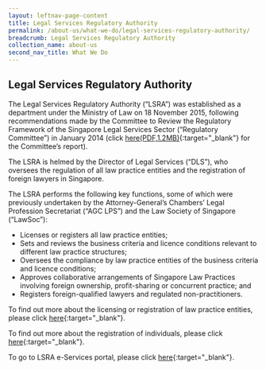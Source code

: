 ```yaml
---
layout: leftnav-page-content
title: Legal Services Regulatory Authority
permalink: /about-us/what-we-do/legal-services-regulatory-authority/
breadcrumb: Legal Services Regulatory Authority
collection_name: about-us
second_nav_title: What We Do
---
```


Legal Services Regulatory Authority
---

The Legal Services Regulatory Authority (“LSRA”) was established as a department under the Ministry of Law on 18 November 2015, following recommendations made by the Committee to Review the Regulatory Framework of the Singapore Legal Services Sector (“Regulatory Committee”) in January 2014 (click [here(PDF,1.2MB)](/files/Final-Report-of-the-Committee-to-Review-the-Reg-Framework-of-the-Spore-Legal-Sector.pdf/){:target="_blank"} for the Committee’s report).

The LSRA is helmed by the Director of Legal Services (“DLS”), who oversees the regulation of all law practice entities and the registration of foreign lawyers in Singapore.

The LSRA performs the following key functions, some of which were previously undertaken by the Attorney-General’s Chambers’ Legal Profession Secretariat (“AGC LPS”) and the Law Society of Singapore (“LawSoc”):

* Licenses or registers all law practice entities;
* Sets and reviews the business criteria and licence conditions relevant to different law practice structures;
* Oversees the compliance by law practice entities of the business criteria and licence conditions;
* Approves collaborative arrangements of Singapore Law Practices involving foreign ownership, profit-sharing or concurrent practice; and
* Registers foreign-qualified lawyers and regulated non-practitioners.

To find out more about the licensing or registration of law practice entities, please click [here](/law-practice-entities-and-lawyers/licensing-or-registration-of-law-practice-entities/types-of-licence-or-registration/){:target="_blank"}.

To find out more about the registration of individuals, please click [here](/law-practice-entities-and-lawyers/registration-of-individuals/types-of-certificate-of-registration/){:target="_blank"}.

To go to LSRA e-Services portal, please click [here](https://www.mlaw.gov.sg/eservices/lsra/lsra-home/){:target="_blank"}.
